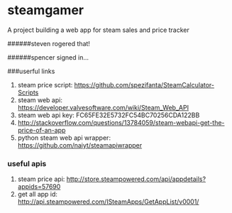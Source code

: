 # steamgamer
A project building a web app for steam sales and price tracker

######steven rogered that!

######spencer signed in...


###userful links

1. steam price script: https://github.com/spezifanta/SteamCalculator-Scripts
2. steam web api: https://developer.valvesoftware.com/wiki/Steam_Web_API
3. steam web api key: FC65FE32E5732FC54BC70256CDA122BB
4. http://stackoverflow.com/questions/13784059/steam-webapi-get-the-price-of-an-app
5. python steam web api wrapper: https://github.com/naiyt/steamapiwrapper

### useful apis
1. steam price api: http://store.steampowered.com/api/appdetails?appids=57690
2. get all app id: http://api.steampowered.com/ISteamApps/GetAppList/v0001/